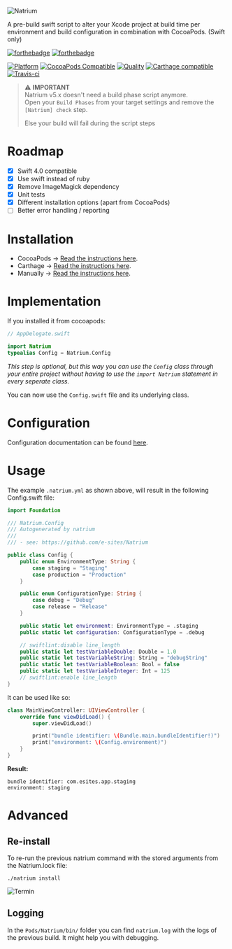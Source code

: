 ![Natrium](Assets/logo.png)

A pre-build swift script to alter your Xcode project at build time per environment and build configuration in combination with CocoaPods. (Swift only)

[![forthebadge](http://forthebadge.com/images/badges/made-with-swift.svg)](http://forthebadge.com) [![forthebadge](http://forthebadge.com/images/badges/built-with-swag.svg)](http://forthebadge.com)

[![Platform](https://img.shields.io/cocoapods/p/Natrium.svg?style=flat)](http://cocoadocs.org/docsets/Natrium)
[![CocoaPods Compatible](https://img.shields.io/cocoapods/v/Natrium.svg)](http://cocoadocs.org/docsets/Natrium)
[![Quality](https://apps.e-sites.nl/cocoapodsquality/Natrium/badge.svg?004)](https://cocoapods.org/pods/Natrium/quality)
[![Carthage compatible](https://img.shields.io/badge/Carthage-compatible-4BC51D.svg?style=flat)](https://github.com/Carthage/Carthage)
[![Travis-ci](https://travis-ci.org/e-sites/Natrium.svg?branch=master&001)](https://travis-ci.org/e-sites/Natrium)

> ⚠️ **IMPORTANT**  
> Natrium v5.x doesn't need a build phase script anymore.    
> Open your `Build Phases` from your target settings and remove the `[Natrium] check` step.    
>     
> Else your build will fail during the script steps

# Roadmap
- [x] Swift 4.0 compatible
- [x] Use swift instead of ruby
- [x] Remove ImageMagick dependency
- [x] Unit tests
- [x] Different installation options (apart from CocoaPods)
- [ ] Better error handling / reporting

# Installation

- CocoaPods → [Read the instructions here](INSTALL_COCOAPODS.md).
- Carthage → [Read the instructions here](INSTALL_CARTHAGE.md).
- Manually → [Read the instructions here](INSTALL_MANUALLY.md).

# Implementation

If you installed it from cocoapods:

```swift
// AppDelegate.swift

import Natrium
typealias Config = Natrium.Config
```

_This step is optional, but this way you can use the `Config` class through your entire project without having to use the `import Natrium` statement in every seperate class._

You can now use the `Config.swift` file and its underlying class.

# Configuration

Configuration documentation can be found [here](CONFIGURATION.md).

# Usage

The example `.natrium.yml` as shown above, will result in the following Config.swift file:

```swift
import Foundation

/// Natrium.Config
/// Autogenerated by natrium
///
/// - see: https://github.com/e-sites/Natrium

public class Config {
    public enum EnvironmentType: String {
        case staging = "Staging"
        case production = "Production"
    }

    public enum ConfigurationType: String {
        case debug = "Debug"
        case release = "Release"
    }

    public static let environment: EnvironmentType = .staging
    public static let configuration: ConfigurationType = .debug

    // swiftlint:disable line_length
    public static let testVariableDouble: Double = 1.0
    public static let testVariableString: String = "debugString"
    public static let testVariableBoolean: Bool = false
    public static let testVariableInteger: Int = 125
    // swiftlint:enable line_length
}
```

It can be used like so:

```swift
class MainViewController: UIViewController {
    override func viewDidLoad() {
        super.viewDidLoad()

        print("bundle identifier: \(Bundle.main.bundleIdentifier!)")
        print("environment: \(Config.environment)")
    }
}
```

**Result:**

```
bundle identifier: com.esites.app.staging
environment: staging
```


# Advanced

## Re-install

To re-run the previous natrium command with the stored arguments from the Natrium.lock file:

```
./natrium install
```
![Termin](Assets/running.gif?001)


## Logging

In the `Pods/Natrium/bin/` folder you can find `natrium.log` with the logs of the previous build. It might help you with debugging.